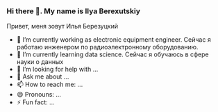 ### Hi there 👋. My name is Ilya Berexutskiy
Привет, меня зовут Илья Березуцкий

- 🔭 I’m currently working as electronic equipment engineer. Сейчас я работаю инженером по радиоэлектронному оборудованию.
- 🌱 I’m currently learning data science. Сейчас я обучаюсь в сфере науки о данных
- 🤔 I’m looking for help with ...
- 💬 Ask me about ...
- 📫 How to reach me: ...
- 😄 Pronouns: ...
- ⚡ Fun fact: ...
